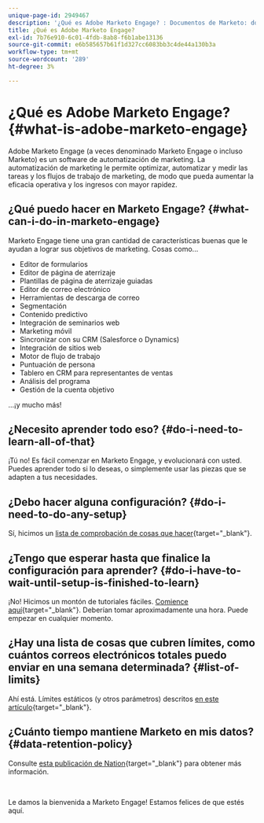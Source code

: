 ```yaml
---
unique-page-id: 2949467
description: '¿Qué es Adobe Marketo Engage? : Documentos de Marketo: documentación del producto'
title: ¿Qué es Adobe Marketo Engage?
exl-id: 7b76e910-6c01-4fdb-8ab8-f6b1abe13136
source-git-commit: e6b585657b61f1d327cc6083bb3c4de44a130b3a
workflow-type: tm+mt
source-wordcount: '289'
ht-degree: 3%

---
```


# ¿Qué es Adobe Marketo Engage? {#what-is-adobe-marketo-engage}

Adobe Marketo Engage (a veces denominado Marketo Engage o incluso Marketo) es un software de automatización de marketing. La automatización de marketing le permite optimizar, automatizar y medir las tareas y los flujos de trabajo de marketing, de modo que pueda aumentar la eficacia operativa y los ingresos con mayor rapidez.

## ¿Qué puedo hacer en Marketo Engage? {#what-can-i-do-in-marketo-engage}

Marketo Engage tiene una gran cantidad de características buenas que le ayudan a lograr sus objetivos de marketing. Cosas como...

* Editor de formularios
* Editor de página de aterrizaje
* Plantillas de página de aterrizaje guiadas
* Editor de correo electrónico
* Herramientas de descarga de correo
* Segmentación
* Contenido predictivo
* Integración de seminarios web
* Marketing móvil
* Sincronizar con su CRM (Salesforce o Dynamics)
* Integración de sitios web
* Motor de flujo de trabajo
* Puntuación de persona
* Tablero en CRM para representantes de ventas
* Análisis del programa
* Gestión de la cuenta objetivo

...¡y mucho más!

## ¿Necesito aprender todo eso? {#do-i-need-to-learn-all-of-that}

¡Tú no! Es fácil comenzar en Marketo Engage, y evolucionará con usted. Puedes aprender todo si lo deseas, o simplemente usar las piezas que se adapten a tus necesidades.

## ¿Debo hacer alguna configuración? {#do-i-need-to-do-any-setup}

Sí, hicimos un [lista de comprobación de cosas que hacer](/help/marketo/getting-started/setup/setup-checklist.md){target="_blank"}.

## ¿Tengo que esperar hasta que finalice la configuración para aprender? {#do-i-have-to-wait-until-setup-is-finished-to-learn}

¡No! Hicimos un montón de tutoriales fáciles. [Comience aquí](/help/marketo/getting-started/quick-wins/get-set-up-and-add-a-person.md){target="_blank"}. Deberían tomar aproximadamente una hora. Puede empezar en cualquier momento.

## ¿Hay una lista de cosas que cubren límites, como cuántos correos electrónicos totales puedo enviar en una semana determinada? {#list-of-limits}

Ahí está. Límites estáticos (y otros parámetros) descritos [en este artículo](https://helpx.adobe.com/legal/product-descriptions/adobe-marketo-engage---product-description.html#performance-guardrails){target="_blank"}.

## ¿Cuánto tiempo mantiene Marketo en mis datos? {#data-retention-policy}

Consulte [esta publicación de Nation](https://nation.marketo.com/t5/knowledgebase/marketo-activities-data-retention-policy-under-the-hood/ta-p/251191){target="_blank"} para obtener más información.

<br>

Le damos la bienvenida a Marketo Engage! Estamos felices de que estés aquí.
